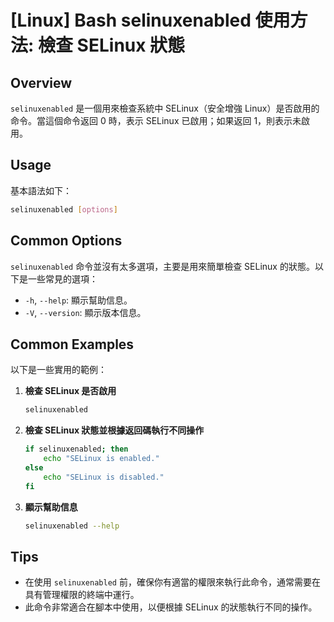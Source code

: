 # [Linux] Bash selinuxenabled 使用方法: 檢查 SELinux 狀態

## Overview
`selinuxenabled` 是一個用來檢查系統中 SELinux（安全增強 Linux）是否啟用的命令。當這個命令返回 0 時，表示 SELinux 已啟用；如果返回 1，則表示未啟用。

## Usage
基本語法如下：
```bash
selinuxenabled [options]
```

## Common Options
`selinuxenabled` 命令並沒有太多選項，主要是用來簡單檢查 SELinux 的狀態。以下是一些常見的選項：

- `-h`, `--help`: 顯示幫助信息。
- `-V`, `--version`: 顯示版本信息。

## Common Examples
以下是一些實用的範例：

1. **檢查 SELinux 是否啟用**
   ```bash
   selinuxenabled
   ```

2. **檢查 SELinux 狀態並根據返回碼執行不同操作**
   ```bash
   if selinuxenabled; then
       echo "SELinux is enabled."
   else
       echo "SELinux is disabled."
   fi
   ```

3. **顯示幫助信息**
   ```bash
   selinuxenabled --help
   ```

## Tips
- 在使用 `selinuxenabled` 前，確保你有適當的權限來執行此命令，通常需要在具有管理權限的終端中運行。
- 此命令非常適合在腳本中使用，以便根據 SELinux 的狀態執行不同的操作。